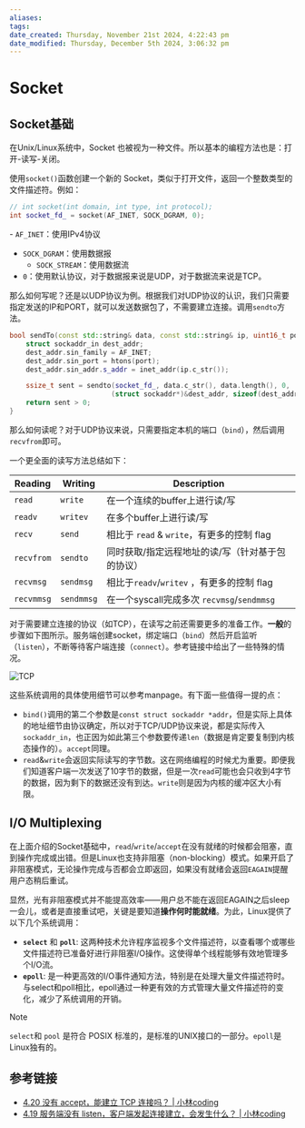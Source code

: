 ```yaml
---
aliases: 
tags: 
date_created: Thursday, November 21st 2024, 4:22:43 pm
date_modified: Thursday, December 5th 2024, 3:06:32 pm
---
```


# Socket

## Socket基础

在Unix/Linux系统中，Socket 也被视为一种文件。所以基本的编程方法也是：打开-读写-关闭。

使用`socket()`函数创建一个新的 Socket，类似于打开文件，返回一个整数类型的文件描述符。例如：

```cpp
// int socket(int domain, int type, int protocol);
int socket_fd_ = socket(AF_INET, SOCK_DGRAM, 0);
```

- `AF_INET`：使用IPv4协议
- `SOCK_DGRAM`：使用数据报
    - `SOCK_STREAM`：使用数据流
- `0`：使用默认协议，对于数据报来说是UDP，对于数据流来说是TCP。

那么如何写呢？还是以UDP协议为例。根据我们对UDP协议的认识，我们只需要指定发送的IP和PORT，就可以发送数据包了，不需要建立连接。调用`sendto`方法。

```cpp
bool sendTo(const std::string& data, const std::string& ip, uint16_t port) {
    struct sockaddr_in dest_addr;
    dest_addr.sin_family = AF_INET;
    dest_addr.sin_port = htons(port);
    dest_addr.sin_addr.s_addr = inet_addr(ip.c_str());

    ssize_t sent = sendto(socket_fd_, data.c_str(), data.length(), 0,
                         (struct sockaddr*)&dest_addr, sizeof(dest_addr));
    return sent > 0;
}
```

那么如何读呢？对于UDP协议来说，只需要指定本机的端口（`bind`），然后调用`recvfrom`即可。

一个更全面的读写方法总结如下：

| Reading    | Writing    | Description                         |
| ---------- | ---------- | ----------------------------------- |
| `read`     | `write`    | 在一个连续的buffer上进行读/写                  |
| `readv`    | `writev`   | 在多个buffer上进行读/写                     |
| `recv`     | `send`     | 相比于 `read` & `write`，有更多的控制 flag    |
| `recvfrom` | `sendto`   | 同时获取/指定远程地址的读/写（针对基于包的协议）           |
| `recvmsg`  | `sendmsg`  | 相比于`readv`/`writev` ，有更多的控制 flag    |
| `recvmmsg` | `sendmmsg` | 在一个syscall完成多次 `recvmsg`/`sendmmsg` |

对于需要建立连接的协议（如TCP），在读写之前还需要更多的准备工作。**一般**的步骤如下图所示。服务端创建socket，绑定端口（`bind`）然后开启监听（`listen`），不断等待客户端连接（`connect`）。参考链接中给出了一些特殊的情况。

![TCP](https://media.geeksforgeeks.org/wp-content/uploads/20220330131350/StatediagramforserverandclientmodelofSocketdrawio2-448x660.png)

这些系统调用的具体使用细节可以参考manpage。有下面一些值得一提的点：

- `bind()`调用的第二个参数是`const struct sockaddr *addr`，但是实际上具体的地址细节由协议确定，所以对于TCP/UDP协议来说，都是实际传入`sockaddr_in`，也正因为如此第三个参数要传递`len`（数据是肯定要复制到内核态操作的）。`accept`同理。
- `read`&`write`会返回实际读写的字节数。这在网络编程的时候尤为重要。即便我们知道客户端一次发送了10字节的数据，但是一次`read`可能也会只收到4字节的数据，因为剩下的数据还没有到达。`write`则是因为内核的缓冲区大小有限。

## I/O Multiplexing

在上面介绍的Socket基础中，`read`/`write`/`accept`在没有就绪的时候都会阻塞，直到操作完成或出错。但是Linux也支持非阻塞（non-blocking）模式。如果开启了非阻塞模式，无论操作完成与否都会立即返回，如果没有就绪会返回`EAGAIN`提醒用户态稍后重试。

显然，光有非阻塞模式并不能提高效率——用户总不能在返回EAGAIN之后sleep一会儿，或者是直接重试吧，关键是要知道**操作何时能就绪**。为此，Linux提供了以下几个系统调用：

- **`select`** 和 **`poll`**: 这两种技术允许程序监视多个文件描述符，以查看哪个或哪些文件描述符已准备好进行非阻塞I/O操作。这使得单个线程能够有效地管理多个I/O流。
- **`epoll`**: 是一种更高效的I/O事件通知方法，特别是在处理大量文件描述符时。与select和poll相比，epoll通过一种更有效的方式管理大量文件描述符的变化，减少了系统调用的开销。

> [!NOTE]
> `select`和 `pool` 是符合 POSIX 标准的，是标准的UNIX接口的一部分。`epoll`是Linux独有的。

## 参考链接

- [4.20 没有 accept，能建立 TCP 连接吗？ | 小林coding](https://xiaolincoding.com/network/3_tcp/tcp_no_accpet.html#%E6%80%BB%E7%BB%93)
- [4.19 服务端没有 listen，客户端发起连接建立，会发生什么？ | 小林coding](https://xiaolincoding.com/network/3_tcp/tcp_no_listen.html#_4-19-%E6%9C%8D%E5%8A%A1%E7%AB%AF%E6%B2%A1%E6%9C%89-listen-%E5%AE%A2%E6%88%B7%E7%AB%AF%E5%8F%91%E8%B5%B7%E8%BF%9E%E6%8E%A5%E5%BB%BA%E7%AB%8B-%E4%BC%9A%E5%8F%91%E7%94%9F%E4%BB%80%E4%B9%88)
